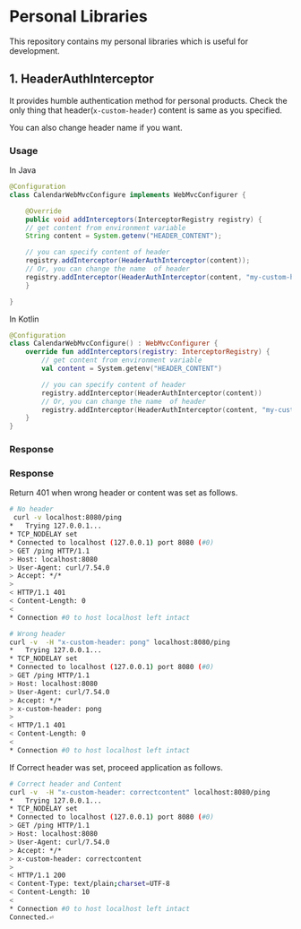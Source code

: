 # Personal Libraries

This repository contains my personal libraries which is useful for development.


## 1. HeaderAuthInterceptor

It provides humble authentication method for personal products.
Check the only thing that header(`x-custom-header`) content is same as you specified.

You can also change header name if you want.


### Usage

In Java

```java
@Configuration
class CalendarWebMvcConfigure implements WebMvcConfigurer {

    @Override
    public void addInterceptors(InterceptorRegistry registry) {
    // get content from environment variable
    String content = System.getenv("HEADER_CONTENT");

    // you can specify content of header
    registry.addInterceptor(HeaderAuthInterceptor(content));
    // Or, you can change the name  of header
    registry.addInterceptor(HeaderAuthInterceptor(content, "my-custom-header"));
    }

}
```

In Kotlin

```kotlin
@Configuration
class CalendarWebMvcConfigure() : WebMvcConfigurer {
    override fun addInterceptors(registry: InterceptorRegistry) {
        // get content from environment variable
        val content = System.getenv("HEADER_CONTENT")

        // you can specify content of header
        registry.addInterceptor(HeaderAuthInterceptor(content))
        // Or, you can change the name  of header
        registry.addInterceptor(HeaderAuthInterceptor(content, "my-custom-header"))
    }
}
```

### Response


### Response

Return 401 when wrong header or content was set as follows.

```bash
# No header
 curl -v localhost:8080/ping
*   Trying 127.0.0.1...
* TCP_NODELAY set
* Connected to localhost (127.0.0.1) port 8080 (#0)
> GET /ping HTTP/1.1
> Host: localhost:8080
> User-Agent: curl/7.54.0
> Accept: */*
>
< HTTP/1.1 401
< Content-Length: 0
<
* Connection #0 to host localhost left intact

# Wrong header
curl -v  -H "x-custom-header: pong" localhost:8080/ping
*   Trying 127.0.0.1...
* TCP_NODELAY set
* Connected to localhost (127.0.0.1) port 8080 (#0)
> GET /ping HTTP/1.1
> Host: localhost:8080
> User-Agent: curl/7.54.0
> Accept: */*
> x-custom-header: pong
>
< HTTP/1.1 401
< Content-Length: 0
<
* Connection #0 to host localhost left intact
```

If Correct header was set, proceed application as follows.

```bash
# Correct header and Content
curl -v  -H "x-custom-header: correctcontent" localhost:8080/ping
*   Trying 127.0.0.1...
* TCP_NODELAY set
* Connected to localhost (127.0.0.1) port 8080 (#0)
> GET /ping HTTP/1.1
> Host: localhost:8080
> User-Agent: curl/7.54.0
> Accept: */*
> x-custom-header: correctcontent
>
< HTTP/1.1 200
< Content-Type: text/plain;charset=UTF-8
< Content-Length: 10
<
* Connection #0 to host localhost left intact
Connected.⏎
```
